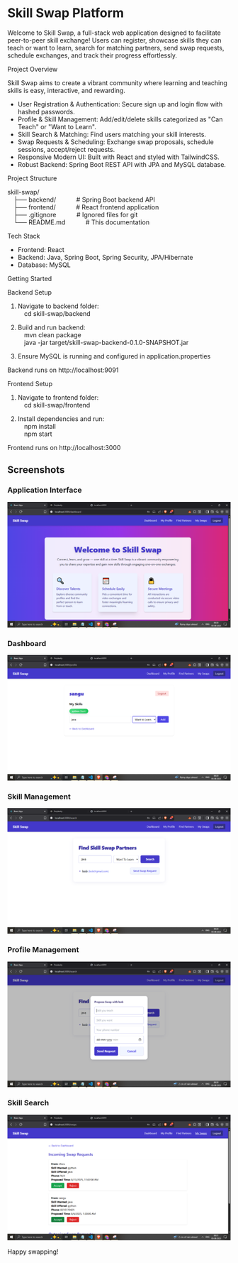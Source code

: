 

# Skill Swap Platform

Welcome to Skill Swap, a full-stack web application designed to facilitate peer-to-peer skill exchange! Users can register, showcase skills they can teach or want to learn, search for matching partners, send swap requests, schedule exchanges, and track their progress effortlessly.

Project Overview

Skill Swap aims to create a vibrant community where learning and teaching skills is easy, interactive, and rewarding.

- User Registration & Authentication: Secure sign up and login flow with hashed passwords.
- Profile & Skill Management: Add/edit/delete skills categorized as "Can Teach" or "Want to Learn".
- Skill Search & Matching: Find users matching your skill interests.
- Swap Requests & Scheduling: Exchange swap proposals, schedule sessions, accept/reject requests.
- Responsive Modern UI: Built with React and styled with TailwindCSS.
- Robust Backend: Spring Boot REST API with JPA and MySQL database.

Project Structure

skill-swap/  
 ├── backend/    # Spring Boot backend API  
 ├── frontend/    # React frontend application  
 ├── .gitignore    # Ignored files for git  
 └── README.md    # This documentation

Tech Stack

- Frontend: React  
- Backend: Java, Spring Boot, Spring Security, JPA/Hibernate  
- Database: MySQL

Getting Started

Backend Setup

1. Navigate to backend folder:  
 cd skill-swap/backend

2. Build and run backend:  
 mvn clean package  
 java -jar target/skill-swap-backend-0.1.0-SNAPSHOT.jar

3. Ensure MySQL is running and configured in application.properties

Backend runs on http://localhost:9091

Frontend Setup

1. Navigate to frontend folder:  
 cd skill-swap/frontend

2. Install dependencies and run:  
 npm install  
 npm start

Frontend runs on http://localhost:3000

## Screenshots

### Application Interface
![Login/Registration](Screenshot%20(383).png)

### Dashboard
![Dashboard View](Screenshot%20(386).png)

### Skill Management
![Skill Management](Screenshot%20(389).png)

### Profile Management
![User Profile](Screenshot%20(390).png)

### Skill Search
![Skill Search Feature](Screenshot%20(392).png)


Happy swapping!

